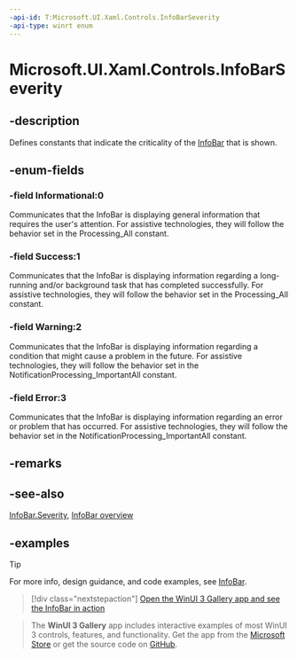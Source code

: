 ```yaml
---
-api-id: T:Microsoft.UI.Xaml.Controls.InfoBarSeverity
-api-type: winrt enum
---
```


# Microsoft.UI.Xaml.Controls.InfoBarSeverity

<!--
public enum InfoBarSeverity
-->


## -description

Defines constants that indicate the criticality of the [InfoBar](infobar.md) that is shown.

## -enum-fields

### -field Informational:0

Communicates that the InfoBar is displaying general information that requires the user's attention. For assistive technologies, they will follow the behavior set in the Processing_All constant.

### -field Success:1

Communicates that the InfoBar is displaying information regarding a long-running and/or background task that has completed successfully. For assistive technologies, they will follow the behavior set in the Processing_All constant.

### -field Warning:2

Communicates that the InfoBar is displaying information regarding a condition that might cause a problem in the future. For assistive technologies, they will follow the behavior set in the NotificationProcessing_ImportantAll constant.

### -field Error:3

Communicates that the InfoBar is displaying information regarding an error or problem that has occurred. For assistive technologies, they will follow the behavior set in the NotificationProcessing_ImportantAll constant.

## -remarks

## -see-also

[InfoBar.Severity](infobar_severity.md), [InfoBar overview](/windows/apps/design/controls/infobar)

## -examples

> [!TIP]
> For more info, design guidance, and code examples, see [InfoBar](/windows/apps/design/controls/infobar).

> [!div class="nextstepaction"]
> [Open the WinUI 3 Gallery app and see the InfoBar in action](winui3gallery:/item/InfoBar)

> The **WinUI 3 Gallery** app includes interactive examples of most WinUI 3 controls, features, and functionality. Get the app from the [Microsoft Store](https://www.microsoft.com/store/productId/9P3JFPWWDZRC) or get the source code on [GitHub](https://github.com/microsoft/WinUI-Gallery).

